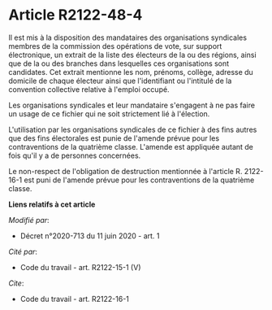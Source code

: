 # Article R2122-48-4

Il est mis à la disposition des mandataires des organisations syndicales membres de la commission des opérations de vote, sur
support électronique, un extrait de la liste des électeurs de la ou des régions, ainsi que de la ou des branches dans
lesquelles ces organisations sont candidates. Cet extrait mentionne les nom, prénoms, collège, adresse du domicile de chaque
électeur ainsi que l'identifiant ou l'intitulé de la convention collective relative à l'emploi occupé.

Les organisations syndicales et leur mandataire s'engagent à ne pas faire un usage de ce fichier qui ne soit strictement lié
à l'élection.

L'utilisation par les organisations syndicales de ce fichier à des fins autres que des fins électorales est punie de l'amende
prévue pour les contraventions de la quatrième classe. L'amende est appliquée autant de fois qu'il y a de personnes
concernées.

Le non-respect de l'obligation de destruction mentionnée à l'article R. 2122-16-1 est puni de l'amende prévue pour les
contraventions de la quatrième classe.

**Liens relatifs à cet article**

_Modifié par_:

  - Décret n°2020-713 du 11 juin 2020 - art. 1

_Cité par_:

  - Code du travail - art. R2122-15-1 (V)

_Cite_:

  - Code du travail - art. R2122-16-1
